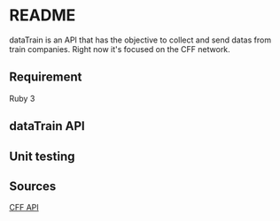 # README
dataTrain is an API that has the objective to collect and send datas from train companies. Right now it's focused on the CFF network.

## Requirement
Ruby 3

## dataTrain API

## Unit testing

## Sources
[CFF API](https://data.sbb.ch/api/) 
